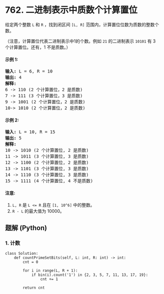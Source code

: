 # 762. 二进制表示中质数个计算置位
给定两个整数 ```L``` 和 ```R``` ，找到闭区间 ```[L, R]``` 范围内，计算置位位数为质数的整数个数。

（注意，计算置位代表二进制表示中1的个数。例如 ```21``` 的二进制表示 ```10101``` 有 3 个计算置位。还有，1 不是质数。）

#### 示例 1:
<pre>
<strong>输入:</strong> L = 6, R = 10
<strong>输出:</strong> 4
<strong>解释:</strong>
6 -> 110 (2 个计算置位，2 是质数)
7 -> 111 (3 个计算置位，3 是质数)
9 -> 1001 (2 个计算置位，2 是质数)
10-> 1010 (2 个计算置位，2 是质数)
</pre>

#### 示例 2:
<pre>
<strong>输入:</strong> L = 10, R = 15
<strong>输出:</strong> 5
<strong>解释:</strong>
10 -> 1010 (2 个计算置位, 2 是质数)
11 -> 1011 (3 个计算置位, 3 是质数)
12 -> 1100 (2 个计算置位, 2 是质数)
13 -> 1101 (3 个计算置位, 3 是质数)
14 -> 1110 (3 个计算置位, 3 是质数)
15 -> 1111 (4 个计算置位, 4 不是质数)
</pre>

#### 注意:
1. ```L, R``` 是 ```L <= R``` 且在 ```[1, 10^6]``` 中的整数。
2. ```R - L``` 的最大值为 10000。

## 题解 (Python)

### 1. 计数
```Python3
class Solution:
    def countPrimeSetBits(self, L: int, R: int) -> int:
        cnt = 0

        for i in range(L, R + 1):
            if bin(i).count('1') in {2, 3, 5, 7, 11, 13, 17, 19}:
                cnt += 1

        return cnt
```
